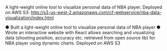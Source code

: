 A light-weight online tool to visualize personal data of NBA player. Deployed on AWS S3:
http://s3-us-west-2.amazonaws.com/cf-webservice/nba-data-visualization/index.html

●	Built a light-weight online tool to visualize personal data of NBA player
●	Wrote an interactive website with React allows searching and visualizing data (shooting position, accuracy etc. retrieved from open source lib) for NBA player using dynamic charts. Deployed on AWS S3 
